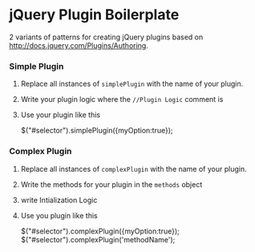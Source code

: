 # jQuery Plugin Boilerplate
2 variants of patterns for creating jQuery plugins based on http://docs.jquery.com/Plugins/Authoring.

### Simple Plugin
1. Replace all instances of `simplePlugin` with the name of your plugin.
2. Write your plugin logic where the `//Plugin Logic` comment is
3. Use your plugin like this

    $("#selector").simplePlugin({myOption:true});

### Complex Plugin
1. Replace all instances of `complexPlugin` with the name of your plugin.
2. Write the methods for your plugin in the `methods` object
3. write Intialization Logic
4. Use you plugin like this

    $("#selector").complexPlugin({myOption:true});
    $("#selector").complexPlugin('methodName');
